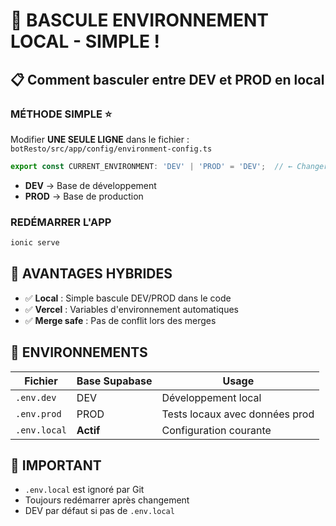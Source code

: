 # 🔧 BASCULE ENVIRONNEMENT LOCAL - SIMPLE !

## 📋 **Comment basculer entre DEV et PROD en local**

### **MÉTHODE SIMPLE** ⭐
Modifier **UNE SEULE LIGNE** dans le fichier :
`botResto/src/app/config/environment-config.ts`

```typescript
export const CURRENT_ENVIRONMENT: 'DEV' | 'PROD' = 'DEV';  // ← Changer ici !
```

- **DEV** → Base de développement
- **PROD** → Base de production

### **REDÉMARRER L'APP**
```bash
ionic serve
```

## 🎯 **AVANTAGES HYBRIDES**
- ✅ **Local** : Simple bascule DEV/PROD dans le code
- ✅ **Vercel** : Variables d'environnement automatiques
- ✅ **Merge safe** : Pas de conflit lors des merges

## 🎯 **ENVIRONNEMENTS**

| Fichier | Base Supabase | Usage |
|---------|---------------|-------|
| `.env.dev` | DEV | Développement local |
| `.env.prod` | PROD | Tests locaux avec données prod |
| `.env.local` | **Actif** | Configuration courante |

## 🚨 **IMPORTANT**
- `.env.local` est ignoré par Git
- Toujours redémarrer après changement
- DEV par défaut si pas de `.env.local`